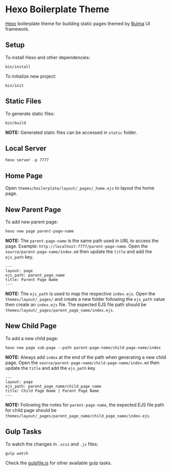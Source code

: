 # Hexo Boilerplate Theme

[Hexo](https://hexo.io) boilerplate theme
for building static pages themed by
[Bulma](https://bulma.io) UI framework.

## Setup

To install Hexo and other dependencies:

```
bin/install
```

To initialize new project:

```
bin/init
```

## Static Files

To generate static files:

```
bin/build
```

**NOTE:** Generated static files can be accessed in `static` folder.

## Local Server

```
hexo server -p 7777
```

## Home Page

Open `themes/boilerplate/layout/_pages/_home.ejs` to layout the home page.

## New Parent Page

To add new parent page:

```
hexo new page parent-page-name
```

**NOTE:** The `parent-page-name` is the same path used in URL to access the page.
Example: `http://localhost:7777/parent-page-name`.
Open the `source/parent-page-name/index.md` then update the `title`
and add the `ejs_path` key.

```
---
layout: page
ejs_path: parent_page_name
title: Parent Page Name
---
```

**NOTE:** The `ejs_path` is used to map the respective `index.ejs`. Open the
`themes/layout/_pages/` and create a new folder following the `ejs_path` value
then create an `index.ejs` file. The expected EJS file path should be
`themes/layout/_pages/parent_page_name/index.ejs`.

## New Child Page

To add a new child page:

```
hexo new page sub-page --path parent-page-name/child-page-name/index
```

**NOTE:** Always add `index` at the end of the path when generating a new child page.
Open the `source/parent-page-name/child-page-name/index.md` then update the `title`
and add the `ejs_path` key.

```
---
layout: page
ejs_path: parent_page_name/child_page_name
title: Child Page Name | Parent Page Name
---
```

**NOTE:** Following the notes for `parent-page-name`, the expected EJS file path for child
page should be `themes/layout/_pages/parent_page_name/child_page_name/index.ejs`.

## Gulp Tasks

To watch the changes in `.scss` and `.js` files:

```
gulp watch
```

Check the [gulpfile.js](https://github.com/rickyhurtado/hexo-boilerplate-theme/blob/master/gulpfile.js)
for other available gulp tasks.
